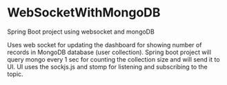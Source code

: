 # WebSocketWithMongoDB
Spring Boot project using websocket and mongoDB


Uses web socket for updating the dashboard for showing number of records in MongoDB database (user collection).
Spring boot project will query mongo every 1 sec for counting the collection size and will send it to UI.
UI uses the sockjs.js and stomp for listening and subscribing to the topic.
